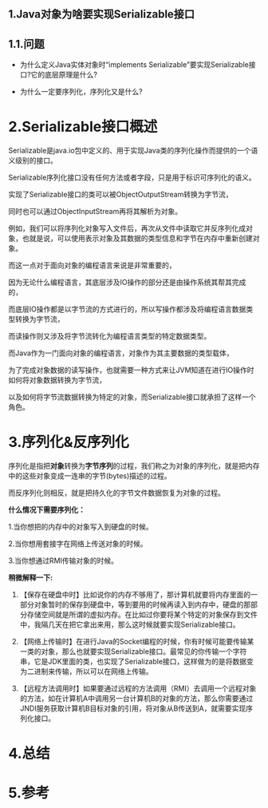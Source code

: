 ## 1.Java对象为啥要实现Serializable接口

## 1.1.问题

* 为什么定义Java实体对象时“implements Serializable”要实现Serializable接口?它的底层原理是什么?

* 为什么一定要序列化，序列化又是什么?

# 2.**Serializable接口概述**

Serializable是java.io包中定义的、用于实现Java类的序列化操作而提供的一个语义级别的接口。

Serializable序列化接口没有任何方法或者字段，只是用于标识可序列化的语义。

实现了Serializable接口的类可以被ObjectOutputStream转换为字节流，

同时也可以通过ObjectInputStream再将其解析为对象。

例如，我们可以将序列化对象写入文件后，再次从文件中读取它并反序列化成对象，也就是说，可以使用表示对象及其数据的类型信息和字节在内存中重新创建对象。

而这一点对于面向对象的编程语言来说是非常重要的，

因为无论什么编程语言，其底层涉及IO操作的部分还是由操作系统其帮其完成的，

而底层IO操作都是以字节流的方式进行的，所以写操作都涉及将编程语言数据类型转换为字节流，

而读操作则又涉及将字节流转化为编程语言类型的特定数据类型。

而Java作为一门面向对象的编程语言，对象作为其主要数据的类型载体，

为了完成对象数据的读写操作，也就需要一种方式来让JVM知道在进行IO操作时如何将对象数据转换为字节流，

以及如何将字节流数据转换为特定的对象，而Serializable接口就承担了这样一个角色。

# 3.**序列化&反序列化**

序列化是指把**对象**转换为**字节序列**的过程，我们称之为对象的序列化，就是把内存中的这些对象变成一连串的字节\(bytes\)描述的过程。

而反序列化则相反，就是把持久化的字节文件数据恢复为对象的过程。

**什么情况下需要序列化：**

1.当你想把的内存中的对象写入到硬盘的时候。

2.当你想用套接字在网络上传送对象的时候。

3.当你想通过RMI传输对象的时候。

**稍微解释一下:**

1. 【保存在硬盘中时】比如说你的内存不够用了，那计算机就要将内存里面的一部分对象暂时的保存到硬盘中，等到要用的时候再读入到内存中，硬盘的那部分存储空间就是所谓的虚拟内存。在比如过你要将某个特定的对象保存到文件中，我隔几天在把它拿出来用，那么这时候就要实现Serializable接口。

2. 【网络上传输时】在进行Java的Socket编程的时候，你有时候可能要传输某一类的对象，那么也就要实现Serializable接口。最常见的你传输一个字符串，它是JDK里面的类，也实现了Serializable接口，这样做为的是将数据变为二进制来传输，所以可以在网络上传输。

3. 【远程方法调用时】如果要通过远程的方法调用（RMI）去调用一个远程对象的方法，如在计算机A中调用另一台计算机B的对象的方法，那么你需要通过JNDI服务获取计算机B目标对象的引用，将对象从B传送到A，就需要实现序列化接口。

# 4.总结

# 5.参考



